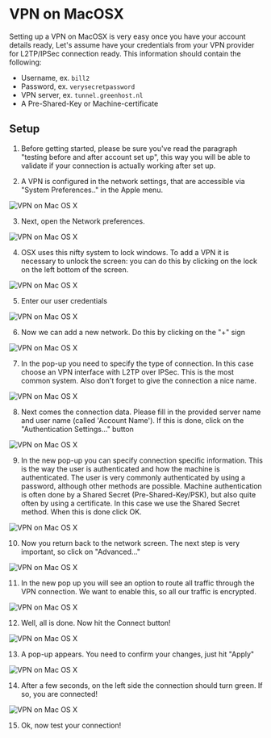
VPN on MacOSX
=============

Setting up a VPN on MacOSX is very easy once you have your account details ready, Let's assume have your credentials from your VPN provider for L2TP/IPSec connection ready. This information should contain the following:

 * Username, ex. `bill2`
 * Password, ex. `verysecretpassword`
 * VPN server, ex. `tunnel.greenhost.nl`
 * A Pre-Shared-Key or Machine-certificate

Setup
-----

 1. Before getting started, please be sure you've read the paragraph "testing before and after account set up", this way you will be able to validate if your connection is actually working after set up.

 2. A VPN is configured in the network settings, that are accessible via "System Preferences.." in the Apple menu.

 ![VPN on Mac OS X](vpn_osx_02.jpg)

 3. Next, open the Network preferences.

 ![VPN on Mac OS X](vpn_osx_03.jpg)

 4. OSX uses this nifty system to lock windows. To add a VPN it is necessary to unlock the screen: you can do this by clicking on the lock on the left bottom of the screen.

 ![VPN on Mac OS X](vpn_osx_04.jpg)

 5. Enter our user credentials

 ![VPN on Mac OS X](vpn_osx_05.jpg)

 6. Now we can add a new network. Do this by clicking on the "+" sign

 ![VPN on Mac OS X](vpn_osx_06.jpg)

 7. In the pop-up you need to specify the type of connection. In this case choose an VPN interface with L2TP over IPSec. This is the most common system. Also don't forget to give the connection a nice name.

 ![VPN on Mac OS X](vpn_osx_07.jpg)

 8. Next comes the connection data. Please fill in the provided server name and user name (called 'Account Name'). If this is done, click on the "Authentication Settings..." button

 ![VPN on Mac OS X](vpn_osx_08.jpg)

 9. In the new pop-up you can specify connection specific information. This is the way the user is authenticated and how the machine is authenticated. The user is very commonly authenticated by using a password, although other methods are possible. Machine authentication is often done by a Shared Secret (Pre-Shared-Key/PSK), but also quite often by using a certificate. In this case we use the Shared Secret method. When this is done click OK.

 ![VPN on Mac OS X](vpn_osx_09.jpg)

 10. Now you return back to the network screen. The next step is very important, so click on "Advanced..."

 ![VPN on Mac OS X](vpn_osx_09b.jpg)

 11. In the new pop up you will see an option to route all traffic through the VPN connection. We want to enable this, so all our traffic is encrypted.

 ![VPN on Mac OS X](vpn_osx_10.jpg)

 12. Well, all is done. Now hit the Connect button!

 ![VPN on Mac OS X](vpn_osx_11.jpg)

 13. A pop-up appears. You need to confirm your changes, just hit "Apply"

 ![VPN on Mac OS X](vpn_osx_12.jpg)

 14. After a few seconds, on the left side the connection should turn green. If so, you are connected!

 ![VPN on Mac OS X](vpn_osx_13.jpg)

 15. Ok, now test your connection!

